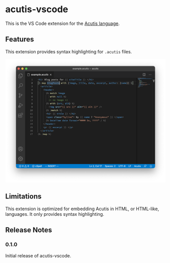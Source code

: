 # acutis-vscode

This is the VS Code extension for the [Acutis language].

[Acutis language]: https://johnridesa.bike/acutis/

## Features

This extension provides syntax highlighting for `.acutis` files.

![Syntax highlighting example.](screenshot.png)

## Limitations

This extension is optimized for embedding Acutis in HTML, or HTML-like,
languages. It only provides syntax highlighting.

## Release Notes

### 0.1.0

Initial release of acutis-vscode.